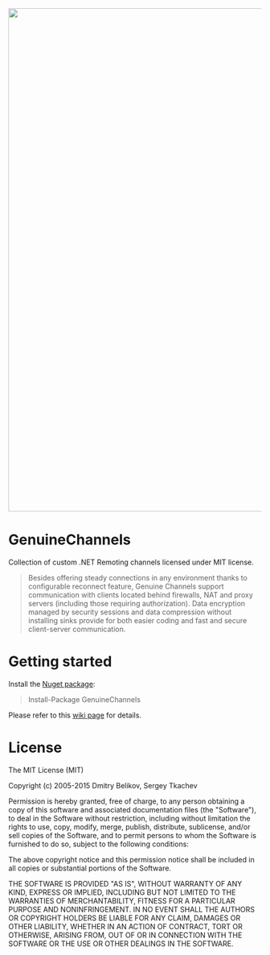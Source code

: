 <img src="https://raw.githubusercontent.com/zyanfx/GenuineChannels/master/Nuget/GenuineChannelsWebsiteHeader.png" width=1000 heigh=142>

# GenuineChannels
Collection of custom .NET Remoting channels licensed under MIT license.

>Besides offering steady connections in any environment thanks to configurable reconnect feature, Genuine Channels support communication with clients located behind firewalls, NAT and proxy servers (including those requiring authorization). Data encryption managed by security sessions and data compression without installing sinks provide for both easier coding and fast and secure client-server communication.

# Getting started

Install the [Nuget package](https://www.nuget.org/packages/GenuineChannels/):

>Install-Package GenuineChannels

Please refer to this [wiki page](https://github.com/zyanfx/GenuineChannels/wiki) for details.

# License
The MIT License (MIT)

Copyright (c) 2005-2015 Dmitry Belikov, Sergey Tkachev

Permission is hereby granted, free of charge, to any person obtaining a copy
of this software and associated documentation files (the "Software"), to deal
in the Software without restriction, including without limitation the rights
to use, copy, modify, merge, publish, distribute, sublicense, and/or sell
copies of the Software, and to permit persons to whom the Software is
furnished to do so, subject to the following conditions:

The above copyright notice and this permission notice shall be included in
all copies or substantial portions of the Software.

THE SOFTWARE IS PROVIDED "AS IS", WITHOUT WARRANTY OF ANY KIND, EXPRESS OR
IMPLIED, INCLUDING BUT NOT LIMITED TO THE WARRANTIES OF MERCHANTABILITY,
FITNESS FOR A PARTICULAR PURPOSE AND NONINFRINGEMENT. IN NO EVENT SHALL THE
AUTHORS OR COPYRIGHT HOLDERS BE LIABLE FOR ANY CLAIM, DAMAGES OR OTHER
LIABILITY, WHETHER IN AN ACTION OF CONTRACT, TORT OR OTHERWISE, ARISING FROM,
OUT OF OR IN CONNECTION WITH THE SOFTWARE OR THE USE OR OTHER DEALINGS IN
THE SOFTWARE.
